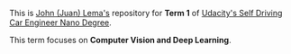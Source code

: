 This is [John (Juan) Lema's](https://www.linkedin.com/in/juanlema/) repository for **Term 1** of [Udacity's Self Driving Car Engineer Nano Degree](https://www.udacity.com/course/self-driving-car-engineer-nanodegree--nd013).

This term focuses on **Computer Vision and Deep Learning**.
